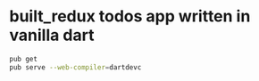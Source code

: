 # built_redux todos app written in vanilla dart

```bash
pub get
pub serve --web-compiler=dartdevc
```